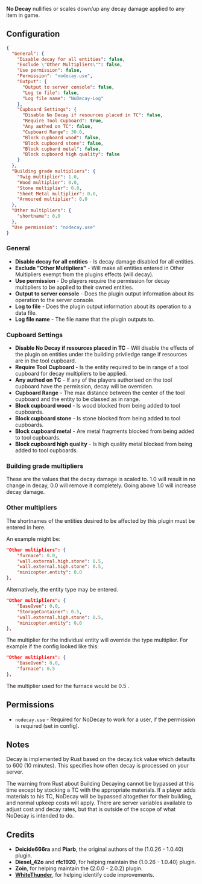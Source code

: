 **No Decay** nullifies or scales down/up any decay damage applied to any item in game.

## Configuration

```json
{
  "General": {
    "Disable decay for all entities": false,
    "Exclude \"Other Multipliers\"": false,
    "Use permission": false,
    "Permission": "nodecay.use",
    "Output": {
      "Output to server console": false,
      "Log to file": false,
      "Log file name": "NoDecay-Log"
    },
    "Cupboard Settings": {
      "Disable No Decay if resources placed in TC": false,
      "Require Tool Cupboard": true,
      "Any authed on TC": false,
      "Cupboard Range": 30.0,
      "Block cupboard wood": false,
      "Block cupboard stone": false,
      "Block cupbard metal": false,
      "Block cupboard high quality": false
    }
  },
  "Building grade multipliers": {
    "Twig multiplier": 1.0,
    "Wood multiplier": 0.0,
    "Stone multiplier": 0.0,
    "Sheet Metal multiplier": 0.0,
    "Armoured multiplier": 0.0
  },
  "Other multipliers": {
    "shortname": 0.0
  },
  "Use permission": "nodecay.use"
}
```
 
 ### General
 
*  **Disable decay for all entities** - Is decay damage disabled for all entities.
*  **Exclude \"Other Multipliers\"** - Will make all entities entered in Other Multipliers exempt from the plugins effects (will decay).
*  **Use permission** - Do players require the permission for decay multipliers to be applied to their owned entities.
*  **Output to server console** - Does the plugin output information about its operation to the server console.
*  **Log to file** - Does the plugin output information about its operation to a data file.
*  **Log file name** - The file name that the plugin outputs to.

### Cupboard Settings

* **Disable No Decay if resources placed in TC** - Will disable the effects of the plugin on entities under the building priviledge range if resources are in the tool cupboard.
*  **Require Tool Cupboard** - Is the entity required to be in range of a tool cupboard for decay multipliers to be applied.
*  **Any authed on TC** - If any of the players authorised on the tool cupboard have the permission, decay will be overriden.
*  **Cupboard Range** - The max distance between the center of the tool cupboard and the entity to be classed as in range.
*  **Block cupboard wood** - Is wood blocked from being added to tool cupboards.
*  **Block cupboard stone** - Is stone blocked from being added to tool cupboards.
*  **Block cupboard metal** - Are metal fragments blocked from being added to tool cupboards.
*  **Block cupboard high quality** - Is high quality metal blocked from being added to tool cupboards.


### Building grade multipliers

These are the values that the decay damage is scaled to. 1.0 will result in no change in decay, 0.0 will remove it completely. Going above 1.0 will increase decay damage.


### Other multipliers

The shortnames of the entities desired to be affected by this plugin must be entered in here.

An example might be:

```json
"Other multipliers": {
    "furnace": 0.0,
    "wall.external.high.stone": 0.5,
    "wall.external.high.stone": 0.5,
    "minicopter.entity": 0.0
},
```

Alternatively, the entity type may be entered.

```json
"Other multipliers": {
    "BaseOven": 0.0,
    "StorageContainer": 0.5,
    "wall.external.high.stone": 0.5,
    "minicopter.entity": 0.0
},
```


The multiplier for the individual entity will override the type multiplier. For example if the config looked like this:

```json
"Other multipliers": {
    "BaseOven": 0.0,
    "furnace": 0.5
},
```

The multiplier used for the furnace would be 0.5 .
 
## Permissions

* `nodecay.use` - Required for NoDecay to work for a user, if the permission is required (set in config).

## Notes

Decay is implemented by Rust based on the decay.tick value which defaults to 600 (10 minutes).  This specifies how often decay is processed on your server.

The warning from Rust about Building Decaying cannot be bypassed at this time except by stocking a TC with the appropriate materials.  If a player adds materials to his TC, NoDecay will be bypassed altogether for their building, and normal upkeep costs will apply.  There are server variables available to adjust cost and decay rates, but that is outside of the scope of what NoDecay is intended to do.

## Credits
* **Deicide666ra** and **Piarb**, the original authors of the (1.0.26 - 1.0.40) plugin.
* **Diesel_42o** and **rfc1920**, for helping maintain the (1.0.26 - 1.0.40) plugin.
* **Zoin**, for helping maintain the (2.0.0 - 2.0.2) plugin.
* **[WhiteThunder](https://umod.org/user/WhiteThunder)**, for helping identify code improvements.